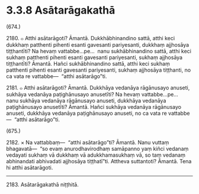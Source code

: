 

# 3.3.8 Asātarāgakathā




(674.)

2180\. ๐ Atthi asātarāgoti? Āmantā. Dukkhābhinandino sattā, atthi keci dukkhaṃ patthenti pihenti esanti gavesanti pariyesanti, dukkhaṃ ajjhosāya tiṭṭhantīti? Na hevaṃ vattabbe…pe…  nanu sukhābhinandino sattā, atthi keci sukhaṃ patthenti pihenti esanti gavesanti pariyesanti, sukhaṃ ajjhosāya tiṭṭhantīti? Āmantā. Hañci sukhābhinandino sattā, atthi keci sukhaṃ patthenti pihenti esanti gavesanti pariyesanti, sukhaṃ ajjhosāya tiṭṭhanti, no ca vata re vattabbe—  “atthi asātarāgo”ti.

2181\. ๐ Atthi asātarāgoti? Āmantā. Dukkhāya vedanāya rāgānusayo anuseti, sukhāya vedanāya paṭighānusayo anusetīti? Na hevaṃ vattabbe…pe…  nanu sukhāya vedanāya rāgānusayo anuseti, dukkhāya vedanāya paṭighānusayo anusetīti? Āmantā. Hañci sukhāya vedanāya rāgānusayo anuseti, dukkhāya vedanāya paṭighānusayo anuseti, no ca vata re vattabbe—  “atthi asātarāgo”ti.

(675.)

2182\. × Na vattabbaṃ—  “atthi asātarāgo”ti? Āmantā. Nanu vuttaṃ bhagavatā—  “so evaṃ anurodhavirodhaṃ samāpanno yaṃ kiñci vedanaṃ vedayati sukhaṃ vā dukkhaṃ vā adukkhamasukhaṃ vā, so taṃ vedanaṃ abhinandati abhivadati ajjhosāya tiṭṭhatī”ti. Attheva suttantoti? Āmantā. Tena hi atthi asātarāgoti.

---

2183\. Asātarāgakathā niṭṭhitā.





